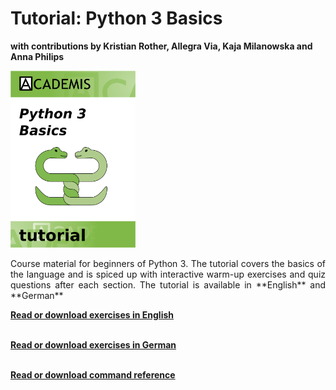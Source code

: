 
<h1>Tutorial: Python 3 Basics</h1>

<p><b>with contributions by Kristian Rother, Allegra Via, Kaja Milanowska and Anna Philips</b></p>

<div class="media"><a href="https://www.gitbook.com/book/krother/python-3-basics-tutorial/details"><img class="media-object pull-left" alt="" src="images/icon_python3.png" style="padding-right:40px;" width="200"></a><p align="justify">Course material for beginners of Python 3. The tutorial covers the basics of the language and is spiced up with interactive warm-up exercises and quiz questions after each section. The tutorial is available in **English** and **German**</p>

<b><a href="https://www.gitbook.com/book/krother/python-3-basics-tutorial/details/en">Read or download exercises in English</a></b><br><br>

<b><a href="https://www.gitbook.com/book/krother/python-3-basics-tutorial/details/de">Read or download exercises in German</a></b><br><br>

<b><a href="http://www.gitbook.com/book/krother/python-3-reference">Read or download command reference</a></b><br><br>
</div>

